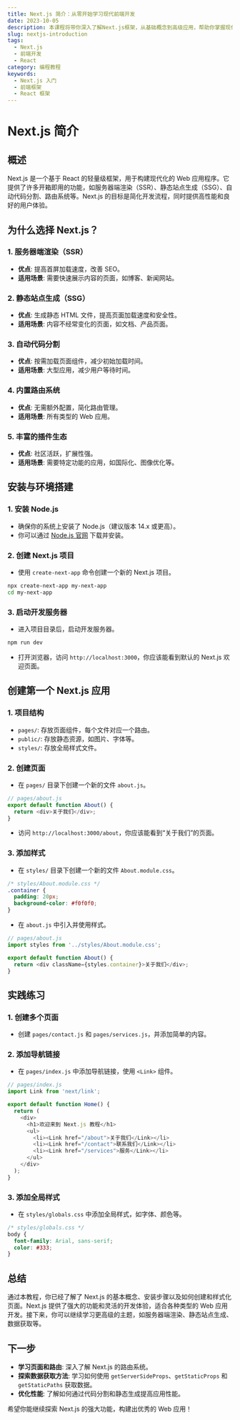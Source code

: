 ```yaml
---
title: Next.js 简介：从零开始学习现代前端开发
date: 2023-10-05
description: 本课程将带你深入了解Next.js框架，从基础概念到高级应用，帮助你掌握现代前端开发的必备技能。
slug: nextjs-introduction
tags:
  - Next.js
  - 前端开发
  - React
category: 编程教程
keywords:
  - Next.js 入门
  - 前端框架
  - React 框架
---
```


# Next.js 简介

## 概述

Next.js 是一个基于 React 的轻量级框架，用于构建现代化的 Web 应用程序。它提供了许多开箱即用的功能，如服务器端渲染（SSR）、静态站点生成（SSG）、自动代码分割、路由系统等。Next.js 的目标是简化开发流程，同时提供高性能和良好的用户体验。

## 为什么选择 Next.js？

### 1. **服务器端渲染（SSR）**
   - **优点**: 提高首屏加载速度，改善 SEO。
   - **适用场景**: 需要快速展示内容的页面，如博客、新闻网站。

### 2. **静态站点生成（SSG）**
   - **优点**: 生成静态 HTML 文件，提高页面加载速度和安全性。
   - **适用场景**: 内容不经常变化的页面，如文档、产品页面。

### 3. **自动代码分割**
   - **优点**: 按需加载页面组件，减少初始加载时间。
   - **适用场景**: 大型应用，减少用户等待时间。

### 4. **内置路由系统**
   - **优点**: 无需额外配置，简化路由管理。
   - **适用场景**: 所有类型的 Web 应用。

### 5. **丰富的插件生态**
   - **优点**: 社区活跃，扩展性强。
   - **适用场景**: 需要特定功能的应用，如国际化、图像优化等。

## 安装与环境搭建

### 1. **安装 Node.js**
   - 确保你的系统上安装了 Node.js（建议版本 14.x 或更高）。
   - 你可以通过 [Node.js 官网](https://nodejs.org/) 下载并安装。

### 2. **创建 Next.js 项目**
   - 使用 `create-next-app` 命令创建一个新的 Next.js 项目。

   ```bash
   npx create-next-app my-next-app
   cd my-next-app
   ```

### 3. **启动开发服务器**
   - 进入项目目录后，启动开发服务器。

   ```bash
   npm run dev
   ```

   - 打开浏览器，访问 `http://localhost:3000`，你应该能看到默认的 Next.js 欢迎页面。

## 创建第一个 Next.js 应用

### 1. **项目结构**
   - `pages/`: 存放页面组件，每个文件对应一个路由。
   - `public/`: 存放静态资源，如图片、字体等。
   - `styles/`: 存放全局样式文件。

### 2. **创建页面**
   - 在 `pages/` 目录下创建一个新的文件 `about.js`。

   ```javascript
   // pages/about.js
   export default function About() {
     return <div>关于我们</div>;
   }
   ```

   - 访问 `http://localhost:3000/about`，你应该能看到“关于我们”的页面。

### 3. **添加样式**
   - 在 `styles/` 目录下创建一个新的文件 `About.module.css`。

   ```css
   /* styles/About.module.css */
   .container {
     padding: 20px;
     background-color: #f0f0f0;
   }
   ```

   - 在 `about.js` 中引入并使用样式。

   ```javascript
   // pages/about.js
   import styles from '../styles/About.module.css';

   export default function About() {
     return <div className={styles.container}>关于我们</div>;
   }
   ```

## 实践练习

### 1. **创建多个页面**
   - 创建 `pages/contact.js` 和 `pages/services.js`，并添加简单的内容。

### 2. **添加导航链接**
   - 在 `pages/index.js` 中添加导航链接，使用 `<Link>` 组件。

   ```javascript
   // pages/index.js
   import Link from 'next/link';

   export default function Home() {
     return (
       <div>
         <h1>欢迎来到 Next.js 教程</h1>
         <ul>
           <li><Link href="/about">关于我们</Link></li>
           <li><Link href="/contact">联系我们</Link></li>
           <li><Link href="/services">服务</Link></li>
         </ul>
       </div>
     );
   }
   ```

### 3. **添加全局样式**
   - 在 `styles/globals.css` 中添加全局样式，如字体、颜色等。

   ```css
   /* styles/globals.css */
   body {
     font-family: Arial, sans-serif;
     color: #333;
   }
   ```

## 总结

通过本教程，你已经了解了 Next.js 的基本概念、安装步骤以及如何创建和样式化页面。Next.js 提供了强大的功能和灵活的开发体验，适合各种类型的 Web 应用开发。接下来，你可以继续学习更高级的主题，如服务器端渲染、静态站点生成、数据获取等。

## 下一步

- **学习页面和路由**: 深入了解 Next.js 的路由系统。
- **探索数据获取方法**: 学习如何使用 `getServerSideProps`、`getStaticProps` 和 `getStaticPaths` 获取数据。
- **优化性能**: 了解如何通过代码分割和静态生成提高应用性能。

希望你能继续探索 Next.js 的强大功能，构建出优秀的 Web 应用！